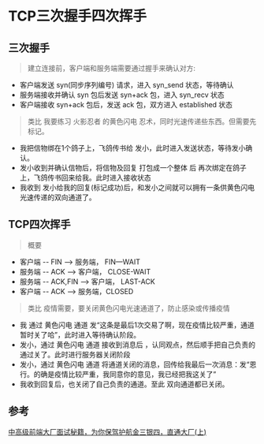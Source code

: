 # TCP三次握手四次挥手

## 三次握手

> 建立连接前，客户端和服务端需要通过握手来确认对方:

* 客户端发送 syn(同步序列编号) 请求，进入 syn_send 状态，等待确认
* 服务端接收并确认 syn 包后发送 syn+ack 包，进入 syn_recv 状态
* 客户端接收 syn+ack 包后，发送 ack 包，双方进入 established 状态

> 类比 我要练习 火影忍者 的黄色闪电 忍术，同时光速传递些东西。但需要先标记。

* 我把信物绑在1个鸽子上，飞鸽传书给 发小，此时进入发送状态，等待发小确认。
* 发小收到并确认信物后，将信物及回复 打包成一个整体 后 再次绑定在鸽子上，飞鸽传书回来给我。此时进入接收状态
* 我收到 发小给我的回复(标记成功)后，和发小之间就可以拥有一条供黄色闪电光速传递的双向通道了。

## TCP四次挥手

> 概要

* 客户端 -- FIN --> 服务端， FIN—WAIT
* 服务端 -- ACK --> 客户端， CLOSE-WAIT
* 服务端 -- ACK,FIN --> 客户端， LAST-ACK
* 客户端 -- ACK --> 服务端，CLOSED

> 类比 疫情需要，要关闭黄色闪电光速通道了，防止感染或传播疫情

* 我 通过 黄色闪电 通道 发“这条是最后1次交易了啊，现在疫情比较严重，通道暂时关了哈”，此时进入等待确认阶段。
* 发小，通过 黄色闪电 通道 接收到消息后 ，认同观点，然后顺手把自己负责的通过关了。此时进行服务器关闭阶段
* 发小，通过 黄色闪电 通道 将通道关闭的消息，回传给我最后一次消息：发“恩行。的确是疫情比较严重，我同意你的意见，我已经把我这关了”
* 我收到回复后，也关闭了自己负责的通道。至此 双向通道都已关闭。

## 参考

[中高级前端大厂面试秘籍，为你保驾护航金三银四，直通大厂(上)](https://juejin.im/post/5c64d15d6fb9a049d37f9c20)  